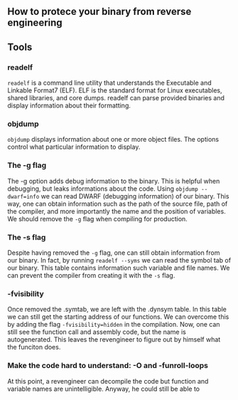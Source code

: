 ## How to protece your binary from reverse engineering

## Tools

### readelf
`readelf` is a command line utility that understands the Executable and
Linkable Format7 (ELF). ELF is the standard format for Linux executables,
shared libraries, and core dumps. readelf can parse provided binaries and
display information about their formatting.

### objdump
`objdump` displays information about one or more object files. The options
control what particular information to display.

### The -g flag
The -g option adds debug information to the binary. This is helpful when debugging, but leaks informations about the code.
Using `objdump --dwarf=info` we can read DWARF (debugging information) of our binary.
This way, one can obtain information such as the path of the source file, path of the compiler, and more importantly the name and the position of variables.
We should remove the `-g` flag when compiling for production.

### The -s flag
Despite having removed the `-g` flag, one can still obtain information from our binary.
In fact, by running `readelf --syms` we can read the symbol tab of our binary. This table contains information such variable and file names.
We can prevent the compiler from creating it with the `-s` flag.

### -fvisibility
Once removed the .symtab, we are left with the .dynsym table. In this table we can still get the starting address of our functions.
We can overcome this by adding the flag `-fvisibility=hidden` in the compilation.
Now, one can still see the function call and assembly code, but the name is autogenerated. This leaves the revengineer to figure out by himself what the funciton does.

### Make the code hard to understand: -O and -funroll-loops
At this point, a revengineer can decompile the code but function and variable names are unintelligible. Anyway, he could still be able to 


